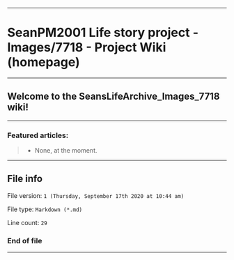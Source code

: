 
***

# SeanPM2001 Life story project - Images/7718 - Project Wiki (homepage)

***

## Welcome to the SeansLifeArchive_Images_7718 wiki!

***

### Featured articles:

> * None, at the moment.

***

## File info

File version: `1 (Thursday, September 17th 2020 at 10:44 am)`

File type: `Markdown (*.md)`

Line count: `29`

### End of file

***
